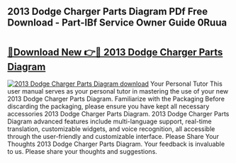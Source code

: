 ## 2013 Dodge Charger Parts Diagram PDf Free Download - Part-lBf Service Owner Guide 0Ruua

# <h2><a href="http://dfl0ac.blite.top/?on=2013+Dodge+Charger+Parts+Diagram">🔗Download New 👉🔴 2013 Dodge Charger Parts Diagram</a></h2>

[![2013 Dodge Charger Parts Diagram download](https://i.imgur.com/lujVjoI.png)](http://dfl0ac.blite.top/?on=2013+Dodge+Charger+Parts+Diagram)
Your Personal Tutor This user manual serves as your personal tutor in mastering the use of your new 2013 Dodge Charger Parts Diagram. Familiarize with the Packaging Before discarding the packaging, please ensure you have kept all necessary accessories 2013 Dodge Charger Parts Diagram. 2013 Dodge Charger Parts Diagram advanced features include multi-language support, real-time translation, customizable widgets, and voice recognition, all accessible through the user-friendly and customizable interface. Please Share Your Thoughts 2013 Dodge Charger Parts Diagram. Your feedback is invaluable to us. Please share your thoughts and suggestions.
